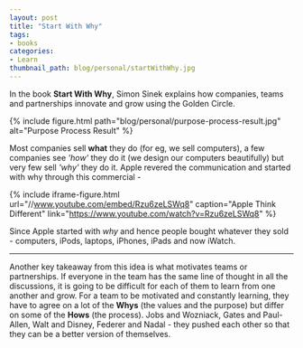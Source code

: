 ```yaml
---
layout: post
title: "Start With Why"
tags:
- books
categories:
- Learn
thumbnail_path: blog/personal/startWithWhy.jpg
---
```


In the book **Start With Why**, Simon Sinek explains how companies, teams and partnerships innovate and grow using the Golden Circle.

{% include figure.html path="blog/personal/purpose-process-result.jpg" alt="Purpose Process Result" %}

Most companies sell **what** they do (for eg, we sell computers), a few companies see *'how'* they do it (we design our computers beautifully) but very few sell *'why'* they do it. Apple revered the communication and started with why through this commercial - 

{% include iframe-figure.html url="//www.youtube.com/embed/Rzu6zeLSWq8" caption="Apple Think Different" link="https://www.youtube.com/watch?v=Rzu6zeLSWq8" %}

Since Apple started with *why* and hence people bought whatever they sold - computers, iPods, laptops, iPhones, iPads and now iWatch.

---

Another key takeaway from this idea is what motivates teams or partnerships. If everyone in the team has the same line of thought in all the discussions, it is going to be difficult for each of them to learn from one another and grow. For a team to be motivated and constantly learning, they have to agree on a lot of the **Whys** (the values and the purpose) but differ on some of the **Hows** (the process). Jobs and Wozniack, Gates and Paul-Allen, Walt and Disney, Federer and Nadal - they pushed each other so that they can be a better version of themselves.